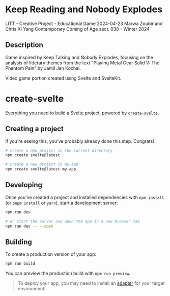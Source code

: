 # Keep Reading and Nobody Explodes

LITT - Creative Project - Educational Game
2024-04-23
Marwa Zoubir and Chris Xi Yang
Contemporary Coming of Age sect. 038 - Winter 2024

## Description

Game inspired by Keep Talking and Nobody Explodes, focusing on the analysis of litterary themes from the text "Playing Metal Gear Solid V: The Phantom Pain" by Jamil Jan Kochai.

Video game portion created using Svelte and SvelteKit.

# create-svelte

Everything you need to build a Svelte project, powered by [`create-svelte`](https://github.com/sveltejs/kit/tree/main/packages/create-svelte).

## Creating a project

If you're seeing this, you've probably already done this step. Congrats!

```bash
# create a new project in the current directory
npm create svelte@latest

# create a new project in my-app
npm create svelte@latest my-app
```

## Developing

Once you've created a project and installed dependencies with `npm install` (or `pnpm install` or `yarn`), start a development server:

```bash
npm run dev

# or start the server and open the app in a new browser tab
npm run dev -- --open
```

## Building

To create a production version of your app:

```bash
npm run build
```

You can preview the production build with `npm run preview`.

> To deploy your app, you may need to install an [adapter](https://kit.svelte.dev/docs/adapters) for your target environment.
